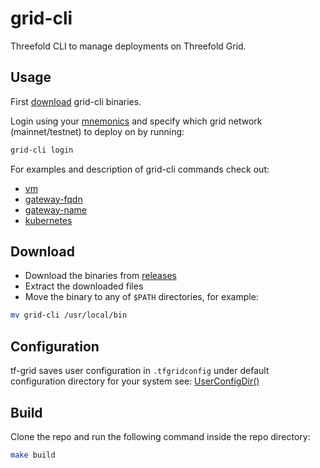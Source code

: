 # grid-cli

Threefold CLI to manage deployments on Threefold Grid.

## Usage

First [download](#download) grid-cli binaries.

Login using your [mnemonics](https://threefoldtech.github.io/info_grid/dashboard/portal/dashboard_portal_polkadot_create_account.html) and specify which grid network (mainnet/testnet) to deploy on by running:

```bash
grid-cli login
```

For examples and description of grid-cli commands check out:

- [vm](docs/vm.md)
- [gateway-fqdn](docs/gateway-fqdn.md)
- [gateway-name](docs/gateway-name.md)
- [kubernetes](docs/kubernetes.md)

## Download

- Download the binaries from [releases](https://github.com/threefoldtech/tfgrid-sdk-go/grid-cli/releases)
- Extract the downloaded files
- Move the binary to any of `$PATH` directories, for example:

```bash
mv grid-cli /usr/local/bin
```

## Configuration

tf-grid saves user configuration in `.tfgridconfig` under default configuration directory for your system see: [UserConfigDir()](https://pkg.go.dev/os#UserConfigDir)

## Build

Clone the repo and run the following command inside the repo directory:

```bash
make build
```
